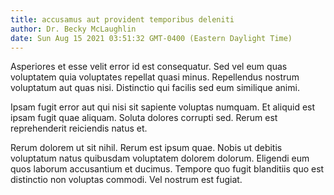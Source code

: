 ```yaml
---
title: accusamus aut provident temporibus deleniti
author: Dr. Becky McLaughlin
date: Sun Aug 15 2021 03:51:32 GMT-0400 (Eastern Daylight Time)
---
```

Asperiores et esse velit error id est consequatur. Sed vel eum quas voluptatem quia voluptates repellat quasi minus. Repellendus nostrum voluptatum aut quas nisi. Distinctio qui facilis sed eum similique animi.

 Ipsam fugit error aut qui nisi sit sapiente voluptas numquam. Et aliquid est ipsam fugit quae aliquam. Soluta dolores corrupti sed. Rerum est reprehenderit reiciendis natus et.

 Rerum dolorem ut sit nihil. Rerum est ipsum quae. Nobis ut debitis voluptatum natus quibusdam voluptatem dolorem dolorum. Eligendi eum quos laborum accusantium et ducimus. Tempore quo fugit blanditiis quo est distinctio non voluptas commodi. Vel nostrum est fugiat.
